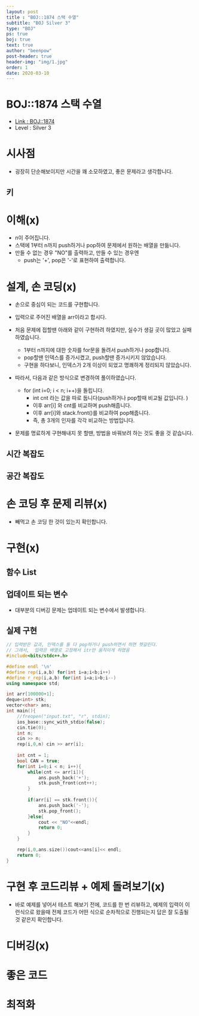 ```yaml
---
layout: post
title : "BOJ::1874 스택 수열"
subtitle: "BOJ Silver 3"
type: "BOJ"
ps: true
boj: true
text: true
author: "beenpow"
post-header: true
header-img: "img/1.jpg"
order: 1
date: 2020-03-10
---
```



# BOJ::1874 스택 수열
- [Link : BOJ::1874](https://www.acmicpc.net/problem/1874)
- Level : Silver 3

# 시사점
- 굉장히 단순해보이지만 시간을 꽤 소모하였고, 좋은 문제라고 생각합니다.

## 키

# 이해(x)
- n이 주어집니다.
- 스택에 1부터 n까지 push하거나 pop하여 문제에서 원하는 배열을 만듦니다.
- 만들 수 없는 경우 "NO"를 출력하고, 만들 수 있는 경우엔
  - push는 '+', pop은 '-'로 표현하여 출력합니다.


# 설계, 손 코딩(x)
- 손으로 중심이 되는 코드를 구현합니다.
- 입력으로 주어진 배열을 arr이라고 합시다.
- 처음 문제에 접할땐 아래와 같이 구현하려 하였지만, 실수가 생길 곳이 많았고 실패하였습니다.
  - 1부터 n까지에 대한 숫자를 for문을 돌려서 push하거나 pop합니다.
  - pop할땐 인덱스를 증가시켰고, push할땐 증가시키지 않았습니다.
  - 구현을 하다보니, 인덱스가 2개 이상이 되었고 명쾌하게 정리되지 않았습니다.

- 따라서, 다음과 같은 방식으로 변경하여 풀이하였습니다.
  - for (int i=0; i < n; i++)을 돌립니다.
    - int cnt 라는 값을 따로 둡니다(push하거나 pop할때 비교될 값입니다. )
    - 이후 arr[i] 와 cnt를 비교하며 push해줍니다.
    - 이후 arr[i]와 stack.front()를 비교하여 pop해줍니다.
    - 즉, 총 3개의 인자를 각각 비교하는 방법입니다.

- 문제를 명료하게 구현해내지 못 할땐, 방법을 바꿔보려 하는 것도 좋을 것 같습니다. 

## 시간 복잡도

## 공간 복잡도

# 손 코딩 후 문제 리뷰(x)
- 빼먹고 손 코딩 한 것이 있는지 확인합니다.

# 구현(x)

## 함수 List 

## 업데이트 되는 변수
- 대부분의 디버깅 문제는 업데이트 되는 변수에서 발생합니다.

## 실제 구현 

```cpp
// 입력받은 값과, 인덱스를 둘 다 pop하거나 push하면서 하면 헷갈린다.
// 그래서,  입력은 배열로 고정해서 itr만 움직이게 하였음
#include<bits/stdc++.h>

#define endl '\n'
#define rep(i,a,b) for(int i=a;i<b;i++)
#define r_rep(i,a,b) for(int i=a;i>b;i--)
using namespace std;

int arr[100000+1];
deque<int> stk;
vector<char> ans;
int main(){
    //freopen("input.txt", "r", stdin);
    ios_base::sync_with_stdio(false);
    cin.tie(0);
    int n;
    cin >> n;
    rep(i,0,n) cin >> arr[i];
    
    int cnt = 1;
    bool CAN = true;
    for(int i=0;i < n; i++){
        while(cnt <= arr[i]){
            ans.push_back('+');
            stk.push_front(cnt++);
        }
        
        if(arr[i] == stk.front()){
            ans.push_back('-');
            stk.pop_front();
        }else{
            cout << "NO"<<endl;
            return 0;
        }
    }

    rep(i,0,ans.size())cout<<ans[i]<< endl;
    return 0;
}
```

# 구현 후 코드리뷰 + 예제 돌려보기(x)
- 바로 예제를 넣어서 테스트 해보기 전에, 코드를 한 번 리뷰하고, 예제의 입력이 이런식으로 왔을때
  전체 코드가 어떤 식으로 순차적으로 진행되는지 답은 잘 도출될 것 같은지 확인합니다.

# 디버깅(x)

# 좋은 코드

# 최적화
